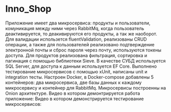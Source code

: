 # Inno_Shop
  Приложение имеет два микросервиса: продукты и пользователи, комуникация между ними через RabbitMq, когда пользователь деактивируется, то деакивируются его продукты, а так же наоборот.
  Для валидации использется fluentValidation, реализованы CRUD операции, а также для пользователей реализовано подтверждение электронной почты и сброс пароля через почту, используются токены доступа.
  Для продуктов реализована фильтрация, сортировка и пагинация с помощью библиотеки Sieve.
  В качестве СУБД используется SQL Server, для доступа к данным используется EF Core. 
  Выполнено тестирование микросервисов с помощью xUnit, написаны unit и integration тесты. 
  Настроен Docker, в Docker-compose добавлены 5 контейнеров: два микросервиса, две базы данных к каждому микросервису и контейнер для RabbitMq. 
  Микросервисы построенны на Onion архитектуре.
  Видео в котором демонтрируется работа приложение: 
  Видео в котором демонстрируется тестирование микросервисов:
